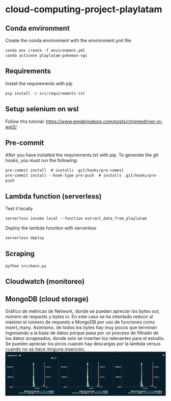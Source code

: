 # cloud-computing-project-playlatam

## Conda environment
Create the conda environment with the environment.yml file

```shell
conda env create -f environment.yml
conda activate playlatam-pokemon-vgc
```

## Requirements
Install the requirements with pip

```shell
pip install -r src/requirements.txt
```

## Setup selenium on wsl

Follow this tutorial: https://www.gregbrisebois.com/posts/chromedriver-in-wsl2/


## Pre-commit

After you have installed the requirements.txt with pip.
To generate the git hooks, you must run the following:

```shell
pre-commit install  # installs .git/hooks/pre-commit
pre-commit install --hook-type pre-push  # installs .git/hooks/pre-push
```

## Lambda function (serverless)
Test it locally
```shell
serverless invoke local --function extract_data_from_playlatam
```

Deploy the lambda function with serverless
```shell
serverless deploy
```


## Scraping

```shell
python src/main.py
```

## Cloudwatch (monitoreo)


## MongoDB (cloud storage)
Gráfico de métricas de Network, donde se pueden apreciar los bytes out, número de requests y bytes in. En este caso se ha intentado reducir al máximo el número de requests a MongoDB por uso de funciones como insert_many. Asimismo, de todos los bytes hay muy pocos que terminan ingresando a la base de datos porque pasa por un proceso de filtrado de los datos scrapeados, donde solo se insertan los relevantes para el estudio. Se pueden apreciar los picos cuando hay descargas por la lambda versus cuando no se hace ninguna inserción.
![Network metric mongodb atlas](network-bytes.png)

